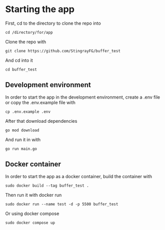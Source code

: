# Starting the app
First, cd to the directory to clone the repo into

```cd /directory/for/app```

Clone the repo with

```git clone https://github.com/StingrayFG/buffer_test```

And cd into it

```cd buffer_test```

## Development environment
In order to start the app in the development environment, create a .env file or copy the .env.example file with

```cp .env.example .env```

After that download dependencies

```go mod download```

And run it in with

```go run main.go```

## Docker container
In order to start the app as a docker container, build the container with

```sudo docker build --tag buffer_test .```

Then run it with docker run

```sudo docker run --name test -d -p 5500 buffer_test```

Or using docker compose

```sudo docker compose up```





